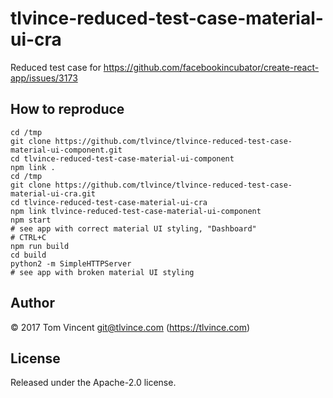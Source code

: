 # tlvince-reduced-test-case-material-ui-cra

Reduced test case for https://github.com/facebookincubator/create-react-app/issues/3173

## How to reproduce

```shell
cd /tmp
git clone https://github.com/tlvince/tlvince-reduced-test-case-material-ui-component.git
cd tlvince-reduced-test-case-material-ui-component
npm link .
cd /tmp
git clone https://github.com/tlvince/tlvince-reduced-test-case-material-ui-cra.git
cd tlvince-reduced-test-case-material-ui-cra
npm link tlvince-reduced-test-case-material-ui-component
npm start
# see app with correct material UI styling, "Dashboard"
# CTRL+C
npm run build
cd build
python2 -m SimpleHTTPServer
# see app with broken material UI styling
```

## Author

© 2017 Tom Vincent <git@tlvince.com> (https://tlvince.com)

## License

Released under the Apache-2.0 license.
